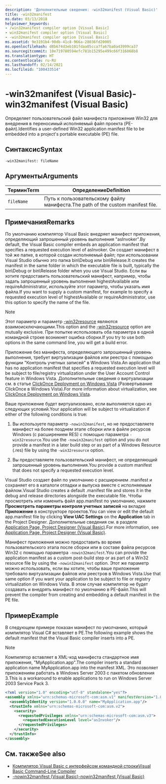 ```yaml
---
description: 'Дополнительные сведения: -win32manifest (Visual Basic)'
title: -win32manifest
ms.date: 03/13/2018
helpviewer_keywords:
- /win32manifest compiler option [Visual Basic]
- win32manifest compiler option [Visual Basic]
- -win32manifest compiler option [Visual Basic]
ms.assetid: 9e3191b4-90db-41c8-966a-28036fd20005
ms.openlocfilehash: d8b674d3eb101fdaa05cca7fa67ba0a43999ca37
ms.sourcegitcommit: 10e719780594efc781b15295e499c66f316068b8
ms.translationtype: HT
ms.contentlocale: ru-RU
ms.lasthandoff: 02/14/2021
ms.locfileid: "100433514"
---
```

# <a name="-win32manifest-visual-basic"></a><span data-ttu-id="fbb65-103">-win32manifest (Visual Basic)</span><span class="sxs-lookup"><span data-stu-id="fbb65-103">-win32manifest (Visual Basic)</span></span>

<span data-ttu-id="fbb65-104">Определяет пользовательский файл манифеста приложения Win32 для внедрения в переносимый исполняемый файл проекта (PE-файл).</span><span class="sxs-lookup"><span data-stu-id="fbb65-104">Identifies a user-defined Win32 application manifest file to be embedded into a project's portable executable (PE) file.</span></span>  
  
## <a name="syntax"></a><span data-ttu-id="fbb65-105">Синтаксис</span><span class="sxs-lookup"><span data-stu-id="fbb65-105">Syntax</span></span>  
  
```console  
-win32manifest: fileName  
```  
  
## <a name="arguments"></a><span data-ttu-id="fbb65-106">Аргументы</span><span class="sxs-lookup"><span data-stu-id="fbb65-106">Arguments</span></span>  
  
|<span data-ttu-id="fbb65-107">Термин</span><span class="sxs-lookup"><span data-stu-id="fbb65-107">Term</span></span>|<span data-ttu-id="fbb65-108">Определение</span><span class="sxs-lookup"><span data-stu-id="fbb65-108">Definition</span></span>|  
|---|---|  
|`fileName`|<span data-ttu-id="fbb65-109">Путь к пользовательскому файлу манифеста.</span><span class="sxs-lookup"><span data-stu-id="fbb65-109">The path of the custom manifest file.</span></span>|  
  
## <a name="remarks"></a><span data-ttu-id="fbb65-110">Примечания</span><span class="sxs-lookup"><span data-stu-id="fbb65-110">Remarks</span></span>  

 <span data-ttu-id="fbb65-111">По умолчанию компилятор Visual Basic внедряет манифест приложения, определяющий запрошенный уровень выполнения "asInvoker".</span><span class="sxs-lookup"><span data-stu-id="fbb65-111">By default, the Visual Basic compiler embeds an application manifest that specifies a requested execution level of asInvoker.</span></span> <span data-ttu-id="fbb65-112">Он создает манифест в той же папке, в которой создан исполняемый файл; при использовании Visual Studio обычно это папка bin\Debug или bin\Release.</span><span class="sxs-lookup"><span data-stu-id="fbb65-112">It creates the manifest in the same folder in which the executable file is built, typically the bin\Debug or bin\Release folder when you use Visual Studio.</span></span> <span data-ttu-id="fbb65-113">Если вы хотите предоставить пользовательский манифест, например, чтобы задать запрошенный уровень выполнения highestAvailable или requireAdministrator, используйте этот параметр, чтобы указать имя файла.</span><span class="sxs-lookup"><span data-stu-id="fbb65-113">If you want to supply a custom manifest, for example to specify a requested execution level of highestAvailable or requireAdministrator, use this option to specify the name of the file.</span></span>  
  
> [!NOTE]
> <span data-ttu-id="fbb65-114">Этот параметр и параметр [-win32resource](win32resource.md) являются взаимоисключающими.</span><span class="sxs-lookup"><span data-stu-id="fbb65-114">This option and the [-win32resource](win32resource.md) option are mutually exclusive.</span></span> <span data-ttu-id="fbb65-115">При попытке использовать оба параметра в одной командной строке возникнет ошибка сборки.</span><span class="sxs-lookup"><span data-stu-id="fbb65-115">If you try to use both options in the same command line, you will get a build error.</span></span>  
  
 <span data-ttu-id="fbb65-116">Приложение без манифеста, определяющего запрошенный уровень выполнения, требует виртуализации файлов или реестра с помощью функции "Контроль учетных записей" в Windows Vista.</span><span class="sxs-lookup"><span data-stu-id="fbb65-116">An application that has no application manifest that specifies a requested execution level will be subject to file/registry virtualization under the User Account Control feature in Windows Vista.</span></span> <span data-ttu-id="fbb65-117">Дополнительные сведения о виртуализации см. в статье [ClickOnce Deployment on Windows Vista](/visualstudio/deployment/clickonce-deployment-on-windows-vista) (Развертывание ClickOnce в Windows Vista).</span><span class="sxs-lookup"><span data-stu-id="fbb65-117">For more information about virtualization, see [ClickOnce Deployment on Windows Vista](/visualstudio/deployment/clickonce-deployment-on-windows-vista).</span></span>  
  
 <span data-ttu-id="fbb65-118">Ваше приложение будет виртуализовано, если выполняется одно из следующих условий.</span><span class="sxs-lookup"><span data-stu-id="fbb65-118">Your application will be subject to virtualization if either of the following conditions is true:</span></span>  
  
1. <span data-ttu-id="fbb65-119">Вы используете параметр `-nowin32manifest`, но не предоставляете манифест на более позднем этапе сборки или в файле ресурсов Windows (с расширением RES) с помощью параметра `-win32resource`.</span><span class="sxs-lookup"><span data-stu-id="fbb65-119">You use the `-nowin32manifest` option and you do not provide a manifest in a later build step or as part of a Windows Resource (.res) file by using the `-win32resource` option.</span></span>  
  
2. <span data-ttu-id="fbb65-120">Вы предоставляете пользовательский манифест, не определяющий запрошенный уровень выполнения.</span><span class="sxs-lookup"><span data-stu-id="fbb65-120">You provide a custom manifest that does not specify a requested execution level.</span></span>  
  
 <span data-ttu-id="fbb65-121">Visual Studio создает файл по умолчанию с расширением .manifest и сохраняет его в каталоги отладки и выпуска вместе с исполняемым файлом.</span><span class="sxs-lookup"><span data-stu-id="fbb65-121">Visual Studio creates a default .manifest file and stores it in the debug and release directories alongside the executable file.</span></span> <span data-ttu-id="fbb65-122">Чтобы просмотреть или изменить файл app.manifest по умолчанию, нажмите **Просмотреть параметры контроля учетных записей** на вкладке **Приложение** в конструкторе проектов.</span><span class="sxs-lookup"><span data-stu-id="fbb65-122">You can view or edit the default app.manifest file by clicking **View UAC Settings** on the **Application** tab in the Project Designer.</span></span> <span data-ttu-id="fbb65-123">Дополнительные сведения см. в разделе [Application Page, Project Designer (Visual Basic)](/visualstudio/ide/reference/application-page-project-designer-visual-basic).</span><span class="sxs-lookup"><span data-stu-id="fbb65-123">For more information, see [Application Page, Project Designer (Visual Basic)](/visualstudio/ide/reference/application-page-project-designer-visual-basic).</span></span>  
  
 <span data-ttu-id="fbb65-124">Манифест приложения можно предоставить во время пользовательского этапа после сборки или в составе файла ресурсов Win32 с помощью параметра `-nowin32manifest`.</span><span class="sxs-lookup"><span data-stu-id="fbb65-124">You can provide the application manifest as a custom post-build step or as part of a Win32 resource file by using the `-nowin32manifest` option.</span></span> <span data-ttu-id="fbb65-125">Этот же параметр можно использовать, если вы хотите, чтобы ваше приложение требовало виртуализации файлов или реестров в Windows Vista.</span><span class="sxs-lookup"><span data-stu-id="fbb65-125">Use that same option if you want your application to be subject to file or registry virtualization on Windows Vista.</span></span> <span data-ttu-id="fbb65-126">В этом случае компилятор не будет создавать и внедрять манифест по умолчанию в PE-файл.</span><span class="sxs-lookup"><span data-stu-id="fbb65-126">This will prevent the compiler from creating and embedding a default manifest in the PE file.</span></span>  
  
## <a name="example"></a><span data-ttu-id="fbb65-127">Пример</span><span class="sxs-lookup"><span data-stu-id="fbb65-127">Example</span></span>  

 <span data-ttu-id="fbb65-128">В следующем примере показан манифест по умолчанию, который компилятор Visual C# вставляет в PE.</span><span class="sxs-lookup"><span data-stu-id="fbb65-128">The following example shows the default manifest that the Visual Basic compiler inserts into a PE.</span></span>  
  
> [!NOTE]
> <span data-ttu-id="fbb65-129">Компилятор вставляет в XML-код манифеста стандартное имя приложения, "MyApplication.app".</span><span class="sxs-lookup"><span data-stu-id="fbb65-129">The compiler inserts a standard application name MyApplication.app into the manifest XML.</span></span> <span data-ttu-id="fbb65-130">Это позволяет приложениям работать в Windows Server 2003 с пакетом обновления 3.</span><span class="sxs-lookup"><span data-stu-id="fbb65-130">This is a workaround to enable applications to run on Windows Server 2003 Service Pack 3.</span></span>  
  
```xml  
<?xml version="1.0" encoding="utf-8" standalone="yes"?>  
<assembly xmlns="urn:schemas-microsoft-com:asm.v1" manifestVersion="1.0">  
  <assemblyIdentity version="1.0.0.0" name="MyApplication.app"/>  
  <trustInfo xmlns="urn:schemas-microsoft-com:asm.v2">  
    <security>  
      <requestedPrivileges xmlns="urn:schemas-microsoft-com:asm.v3">  
        <requestedExecutionLevel level="asInvoker"/>  
      </requestedPrivileges>  
    </security>  
  </trustInfo>  
</assembly>  
```  
  
## <a name="see-also"></a><span data-ttu-id="fbb65-131">См. также</span><span class="sxs-lookup"><span data-stu-id="fbb65-131">See also</span></span>

- [<span data-ttu-id="fbb65-132">Компилятор Visual Basic с интерфейсом командной строки</span><span class="sxs-lookup"><span data-stu-id="fbb65-132">Visual Basic Command-Line Compiler</span></span>](index.md)
- [<span data-ttu-id="fbb65-133">-nowin32manifest (Visual Basic)</span><span class="sxs-lookup"><span data-stu-id="fbb65-133">-nowin32manifest (Visual Basic)</span></span>](nowin32manifest.md)
